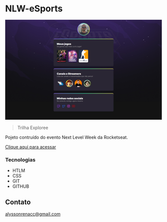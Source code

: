 # NLW-eSports

![preview](./.github/preview.png)

> Trilha Exploree

Pojeto contruído do evento Next Level Week da Rocketseat.

[Clique aqui para acessar](https://alrenp.github.io/NLW-eSports/)


### Tecnologias

- HTLM
- CSS
- GIT
- GITHUB

## Contato

alyssonrenacc@gmail.com